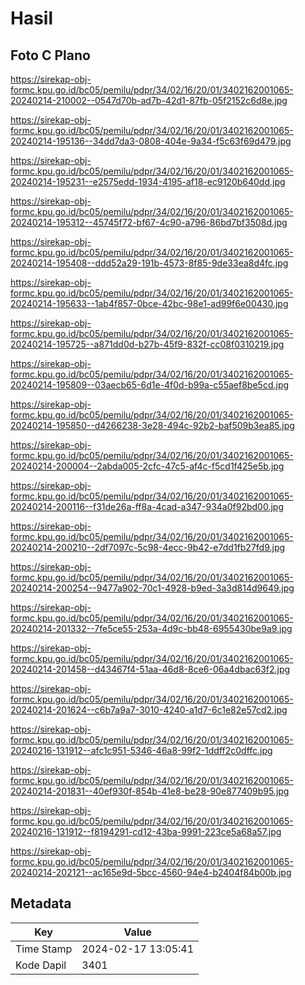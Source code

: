 # Hasil

## Foto C Plano

https://sirekap-obj-formc.kpu.go.id/bc05/pemilu/pdpr/34/02/16/20/01/3402162001065-20240214-210002--0547d70b-ad7b-42d1-87fb-05f2152c6d8e.jpg

https://sirekap-obj-formc.kpu.go.id/bc05/pemilu/pdpr/34/02/16/20/01/3402162001065-20240214-195136--34dd7da3-0808-404e-9a34-f5c63f69d479.jpg

https://sirekap-obj-formc.kpu.go.id/bc05/pemilu/pdpr/34/02/16/20/01/3402162001065-20240214-195231--e2575edd-1934-4195-af18-ec9120b640dd.jpg

https://sirekap-obj-formc.kpu.go.id/bc05/pemilu/pdpr/34/02/16/20/01/3402162001065-20240214-195312--45745f72-bf67-4c90-a796-86bd7bf3508d.jpg

https://sirekap-obj-formc.kpu.go.id/bc05/pemilu/pdpr/34/02/16/20/01/3402162001065-20240214-195408--ddd52a29-191b-4573-8f85-9de33ea8d4fc.jpg

https://sirekap-obj-formc.kpu.go.id/bc05/pemilu/pdpr/34/02/16/20/01/3402162001065-20240214-195633--1ab4f857-0bce-42bc-98e1-ad99f6e00430.jpg

https://sirekap-obj-formc.kpu.go.id/bc05/pemilu/pdpr/34/02/16/20/01/3402162001065-20240214-195725--a871dd0d-b27b-45f9-832f-cc08f0310219.jpg

https://sirekap-obj-formc.kpu.go.id/bc05/pemilu/pdpr/34/02/16/20/01/3402162001065-20240214-195809--03aecb65-6d1e-4f0d-b99a-c55aef8be5cd.jpg

https://sirekap-obj-formc.kpu.go.id/bc05/pemilu/pdpr/34/02/16/20/01/3402162001065-20240214-195850--d4266238-3e28-494c-92b2-baf509b3ea85.jpg

https://sirekap-obj-formc.kpu.go.id/bc05/pemilu/pdpr/34/02/16/20/01/3402162001065-20240214-200004--2abda005-2cfc-47c5-af4c-f5cd1f425e5b.jpg

https://sirekap-obj-formc.kpu.go.id/bc05/pemilu/pdpr/34/02/16/20/01/3402162001065-20240214-200116--f31de26a-ff8a-4cad-a347-934a0f92bd00.jpg

https://sirekap-obj-formc.kpu.go.id/bc05/pemilu/pdpr/34/02/16/20/01/3402162001065-20240214-200210--2df7097c-5c98-4ecc-9b42-e7dd1fb27fd9.jpg

https://sirekap-obj-formc.kpu.go.id/bc05/pemilu/pdpr/34/02/16/20/01/3402162001065-20240214-200254--9477a902-70c1-4928-b9ed-3a3d814d9649.jpg

https://sirekap-obj-formc.kpu.go.id/bc05/pemilu/pdpr/34/02/16/20/01/3402162001065-20240214-201332--7fe5ce55-253a-4d9c-bb48-6955430be9a9.jpg

https://sirekap-obj-formc.kpu.go.id/bc05/pemilu/pdpr/34/02/16/20/01/3402162001065-20240214-201458--d43467f4-51aa-46d8-8ce6-06a4dbac63f2.jpg

https://sirekap-obj-formc.kpu.go.id/bc05/pemilu/pdpr/34/02/16/20/01/3402162001065-20240214-201624--c6b7a9a7-3010-4240-a1d7-6c1e82e57cd2.jpg

https://sirekap-obj-formc.kpu.go.id/bc05/pemilu/pdpr/34/02/16/20/01/3402162001065-20240216-131912--afc1c951-5346-46a8-99f2-1ddff2c0dffc.jpg

https://sirekap-obj-formc.kpu.go.id/bc05/pemilu/pdpr/34/02/16/20/01/3402162001065-20240214-201831--40ef930f-854b-41e8-be28-90e877409b95.jpg

https://sirekap-obj-formc.kpu.go.id/bc05/pemilu/pdpr/34/02/16/20/01/3402162001065-20240216-131912--f8194291-cd12-43ba-9991-223ce5a68a57.jpg

https://sirekap-obj-formc.kpu.go.id/bc05/pemilu/pdpr/34/02/16/20/01/3402162001065-20240214-202121--ac165e9d-5bcc-4560-94e4-b2404f84b00b.jpg


## Metadata

| Key        | Value               |
| ---------- | ------------------- |
| Time Stamp | 2024-02-17 13:05:41 |
| Kode Dapil | 3401                |



